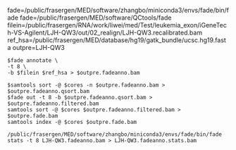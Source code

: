fade=/public/frasergen/MED/software/zhangbo/miniconda3/envs/fade/bin/fade
fade=/public/frasergen/MED/software/QCtools/fade
filein=/public/frasergen/RNA/work/liwei/med/Test/leukemia_exon/iGeneTech-VS-Agilent/LJH-QW3/out/02_realign/LJH-QW3.recalibrated.bam
ref_hsa=/public/frasergen/MED/database/hg19/gatk_bundle/ucsc.hg19.fasta
outpre=LJH-QW3
```
$fade annotate \
-t 8 \
-b $filein $ref_hsa > $outpre.fadeanno.bam

$samtools sort -@ $cores -n $outpre.fadeanno.bam > $outpre.fadeanno.qsort.bam
$fade out -t 8 -b $outpre.fadeanno.qsort.bam > $outpre.fadeanno.filtered.bam
samtools sort -@ $cores $outpre.fadeanno.filtered.bam > $outpre.fade.bam
samtools index -@ $cores $outpre.fade.bam

/public/frasergen/MED/software/zhangbo/miniconda3/envs/fade/bin/fade stats -t 8 LJH-QW3.fadeanno.bam > LJH-QW3.fadeanno.stats.bam
```